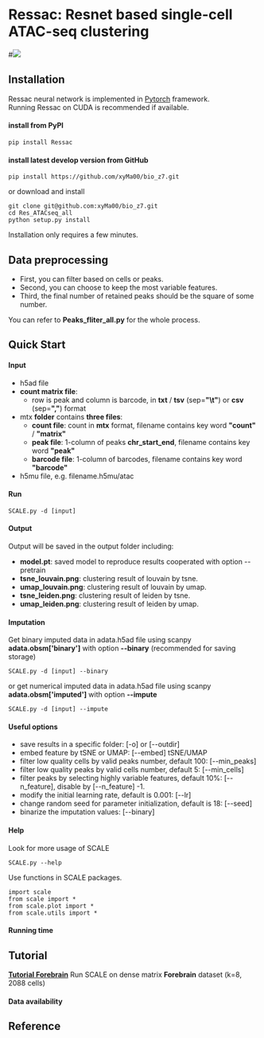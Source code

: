 <!---
[![Stars](https://img.shields.io/github/stars/jsxlei/SCALE?logo=GitHub&color=yellow)](https://github.com/jsxlei/scale/stargazers)
[![PyPI](https://img.shields.io/pypi/v/scale-atac.svg)](https://pypi.org/project/scale-atac)
[![Downloads](https://pepy.tech/badge/scale-atac)](https://pepy.tech/project/scale-atac)
-->
# Ressac: Resnet based single-cell ATAC-seq clustering

#![](https://github.com/xyMa00/bio_z7/wiki/png/RES_ATACseq_model.png)

<!---
<img src="https://github.com/xyMa00/bio_z7/blob/main/Res_ATACseq_all/png/RES_ATACseq_model.png" width="500px">
-->


## Installation  

Ressac neural network is implemented in [Pytorch](https://pytorch.org/) framework.  
Running Ressac on CUDA is recommended if available.   

#### install from PyPI

    pip install Ressac

#### install latest develop version from GitHub
    pip install https://github.com/xyMa00/bio_z7.git
or download and install

	git clone git@github.com:xyMa00/bio_z7.git
	cd Res_ATACseq_all
	python setup.py install
    
Installation only requires a few minutes.  

## Data preprocessing
* First, you can filter based on cells or peaks.
* Second, you can choose to keep the most variable features.
* Third, the final number of retained peaks should be the square of some number.

You can refer to **Peaks_fliter_all.py** for the whole process.


## Quick Start

#### Input
* h5ad file
* **count matrix file**:  
	* row is peak and column is barcode, in **txt** / **tsv** (sep=**"\t"**) or **csv** (sep=**","**) format
* mtx **folder** contains **three files**:   
	* **count file**: count in **mtx** format, filename contains key word **"count"** / **"matrix"**    
	* **peak file**: 1-column of peaks **chr_start_end**, filename contains key word **"peak"**  
	* **barcode file**: 1-column of barcodes, filename contains key word **"barcode"**
* h5mu file, e.g. filename.h5mu/atac

#### Run 

    SCALE.py -d [input]

#### Output
Output will be saved in the output folder including:
* **model.pt**:  saved model to reproduce results cooperated with option --pretrain
* **tsne_louvain.png**:  clustering result of louvain by tsne.
* **umap_louvain.png**:  clustering result of louvain by umap.
* **tsne_leiden.png**:  clustering result of leiden by tsne.
* **umap_leiden.png**:  clustering result of leiden by umap.

#### Imputation  
Get binary imputed data in adata.h5ad file using scanpy **adata.obsm['binary']** with option **--binary** (recommended for saving storage)

    SCALE.py -d [input] --binary  
    
or get numerical imputed data in adata.h5ad file using scanpy **adata.obsm['imputed']** with option **--impute**

    SCALE.py -d [input] --impute
     
#### Useful options  
* save results in a specific folder: [-o] or [--outdir] 
* embed feature by tSNE or UMAP: [--embed]  tSNE/UMAP
* filter low quality cells by valid peaks number, default 100: [--min_peaks] 
* filter low quality peaks by valid cells number, default 5: [--min_cells]
* filter peaks by selecting highly variable features, default 10%: [--n_feature], disable by [--n_feature] -1.
* modify the initial learning rate, default is 0.001: [--lr]  
* change random seed for parameter initialization, default is 18: [--seed]
* binarize the imputation values: [--binary]
	

#### Help
Look for more usage of SCALE

	SCALE.py --help 

Use functions in SCALE packages.

	import scale
	from scale import *
	from scale.plot import *
	from scale.utils import *
	
#### Running time
<!---
<p float="left">
  <img src="https://github.com/jsxlei/SCALE/wiki/png/runtime.png" width="350" />
  <img src="https://github.com/jsxlei/SCALE/wiki/png/memory.png" width="350" /> 
</p>
-->


## Tutorial

**[Tutorial Forebrain](https://github.com/xyMa00/bio_z7/wiki/Forebrain)**   Run SCALE on dense matrix **Forebrain** dataset (k=8, 2088 cells)

#### Data availability  

<!---
* [Forebrain](http://zhanglab.net/SCALE_SOURCE_DATA/Forebrain.h5ad)
* [Splenocyte](http://zhanglab.net/SCALE_SOURCE_DATA/Splenocyte.h5ad)
* [mouse_atlas](http://zhanglab.net/SCALE_SOURCE_DATA/mouse_atlas.h5ad)
* [InSilico](http://zhanglab.net/SCALE_SOURCE_DATA/InSilico.h5ad)
* [Leukemia](http://zhanglab.net/SCALE_SOURCE_DATA/Leukemia.h5ad)
* [GM12878vsHEK](http://zhanglab.net/SCALE_SOURCE_DATA/GM12878vsHEK.h5ad)
* [GM12878vsHL](http://zhanglab.net/SCALE_SOURCE_DATA/GM12878vsHL.h5ad)
* [Breast_Tumor](http://zhanglab.net/SCALE_SOURCE_DATA/Breast_Tumor.h5ad)
[Lei Xiong, Kui Xu, Kang Tian, Yanqiu Shao, Lei Tang, Ge Gao, Michael Zhang, Tao Jiang & Qiangfeng Cliff Zhang. SCALE method for single-cell ATAC-seq analysis via latent feature extraction. Nature Communications, (2019).](https://www.nature.com/articles/s41467-019-12630-7)
-->

## Reference
<!---
[Lei Xiong, Kui Xu, Kang Tian, Yanqiu Shao, Lei Tang, Ge Gao, Michael Zhang, Tao Jiang & Qiangfeng Cliff Zhang. SCALE method for single-cell ATAC-seq analysis via latent feature extraction. Nature Communications, (2019).](https://www.nature.com/articles/s41467-019-12630-7)
-->